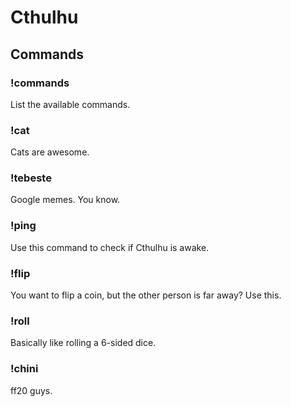 # Cthulhu

## Commands

### !commands

List the available commands.

### !cat

Cats are awesome.

### !tebeste

Google memes. You know.

### !ping

Use this command to check if Cthulhu is awake.

### !flip

You want to flip a coin, but the other person is far away? Use this.

### !roll

Basically like rolling a 6-sided dice.

### !chini

ff20 guys.
